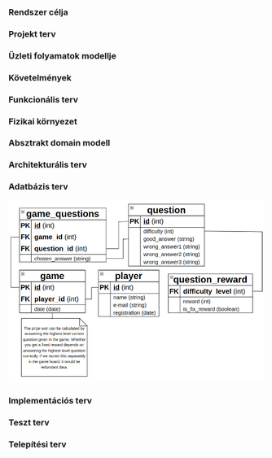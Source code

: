 ### Rendszer célja


### Projekt terv


### Üzleti folyamatok modellje


### Követelmények


### Funkcionális terv


### Fizikai környezet


### Absztrakt domain modell


### Architekturális terv


### Adatbázis terv

![](../kepek/tamaskisprojectadatb.png)

### Implementációs terv


### Teszt terv


### Telepítési terv
